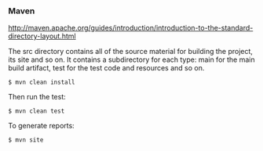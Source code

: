 
### Maven

http://maven.apache.org/guides/introduction/introduction-to-the-standard-directory-layout.html

The src directory contains all of the source material for building the project, its site and so on. It contains a subdirectory for each type: main for the main build artifact, test for the test code and resources and so on.


```
$ mvn clean install
```

Then run the test:

```
$ mvn clean test
```

To generate reports:

```
$ mvn site
```